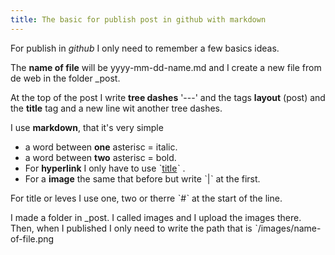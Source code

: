 ```yaml
---
title: The basic for publish post in github with markdown
---
```


For publish in *github* I only need to remember a few basics ideas.

The **name of file** will be yyyy-mm-dd-name.md and I create a new file 
from de web in the folder _post.

At the top of the post I write **tree dashes** '---' and the tags **layout** (post) and
the **title** tag and a new line wit another tree dashes.

I use **markdown**, that it's very simple

- a word between **one** asterisc = italic.
- a word between **two** asterisc = bold.
- For **hyperlink** I only have to use ˋ[title](link)ˋ .
- For a **image** the same that before but write ˋ|ˋ at the first.

For title or leves I use one, two or therre ˋ#ˋ at the start of the line.

I made a folder in _post. I called images and I upload the images there.
Then, when I published I only need to write the path that is 
ˋ/images/name-of-file.png
